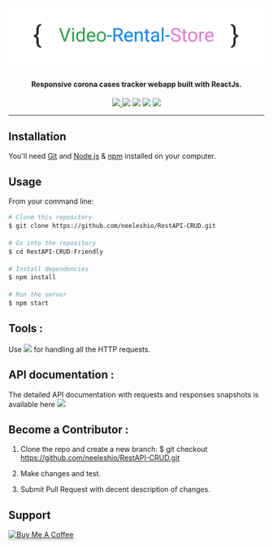 <h1 align="center">
  <img src="https://raw.githubusercontent.com/neeleshio/Video-Rental-Store/master/vrs.png" alt="Markdownify" width="600">
</h1>

<h4 align="center">Responsive corona cases tracker webapp built with ReactJs.</h4>

<div align="center">
  <a href="https://coronatrackerindia.vercel.app/"><img src="https://img.shields.io/badge/host-heroku-blueviolet">
  <a href="https://github.com/mathdroid/covid-19-api"><img src="https://img.shields.io/badge/API-mathdroid-blueviolet"><a/>
  <img src="https://img.shields.io/badge/contributions-welcome-orange.svg">
  <img src="https://img.shields.io/badge/license-MIT-blue.svg">
  <img src="https://visitor-badge.laobi.icu/badge?page_id=RestAPI-CRUD-Friendly.visitor-badge">
</div>

<hr/>

## Installation

You'll need [Git](https://git-scm.com) and [Node.js](https://nodejs.org/en/download/) & [npm](http://npmjs.com) installed on your computer.

## Usage

From your command line:

```bash
# Clone this repository
$ git clone https://github.com/neeleshio/RestAPI-CRUD.git

# Go into the repository
$ cd RestAPI-CRUD-Friendly

# Install dependencies
$ npm install

# Run the server
$ npm start
```

## Tools :

Use <a href="https://www.postman.com/"><img src="https://img.shields.io/badge/POSTMAN-orange"></a> for handling all the HTTP requests.

## API documentation :

The detailed API documentation with requests and responses snapshots is available here <a href="https://documenter.getpostman.com/view/10182345/T1LPE7h2?version=latest"><img src="https://img.shields.io/badge/API-documentation-blueviolet" ></a>

## Become a Contributor :

1. Clone the repo and create a new branch: $ git checkout https://github.com/neeleshio/RestAPI-CRUD.git

2. Make changes and test.

3. Submit Pull Request with decent description of changes.


## Support

<a href="https://www.buymeacoffee.com/neeleshio" target="_blank"><img src="https://www.buymeacoffee.com/assets/img/custom_images/purple_img.png" alt="Buy Me A Coffee" style="height: 41px !important;width: 174px !important;box-shadow: 0px 3px 2px 0px rgba(190, 190, 190, 0.5) !important;-webkit-box-shadow: 0px 3px 2px 0px rgba(190, 190, 190, 0.5) !important;" ></a>

